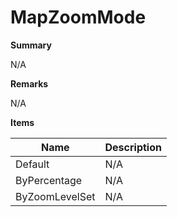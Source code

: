 # MapZoomMode

**Summary**

N/A

**Remarks**

N/A

**Items**

|Name|Description|
|---|---|
|Default|N/A|
|ByPercentage|N/A|
|ByZoomLevelSet|N/A|

